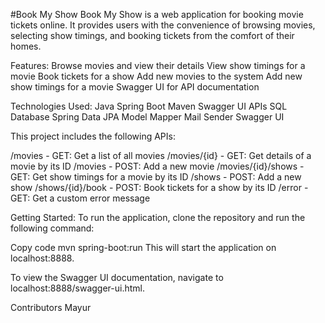 #Book My Show
Book My Show is a web application for booking movie tickets online. It provides users with the convenience of browsing movies, selecting show timings, and booking tickets from the comfort of their homes.

Features:
Browse movies and view their details
View show timings for a movie
Book tickets for a show
Add new movies to the system
Add new show timings for a movie
Swagger UI for API documentation

Technologies Used:
Java
Spring Boot
Maven
Swagger UI
APIs
SQL Database
Spring Data JPA
Model Mapper
Mail Sender
Swagger UI

This project includes the following APIs:

/movies - GET: Get a list of all movies
/movies/{id} - GET: Get details of a movie by its ID
/movies - POST: Add a new movie
/movies/{id}/shows - GET: Get show timings for a movie by its ID
/shows - POST: Add a new show
/shows/{id}/book - POST: Book tickets for a show by its ID
/error - GET: Get a custom error message

Getting Started:
To run the application, clone the repository and run the following command:

Copy code
mvn spring-boot:run
This will start the application on localhost:8888.

To view the Swagger UI documentation, navigate to localhost:8888/swagger-ui.html.

Contributors
Mayur
